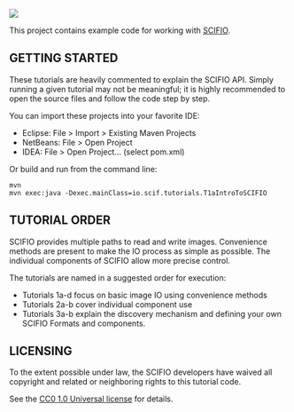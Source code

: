 [![](https://github.com/scifio/scifio-tutorials/actions/workflows/build-main.yml/badge.svg)](https://github.com/scifio/scifio-tutorials/actions/workflows/build-main.yml)

This project contains example code for working with [SCIFIO][1].


GETTING STARTED
---------------

These tutorials are heavily commented to explain the SCIFIO API.
Simply running a given tutorial may not be meaningful; it is
highly recommended to open the source files and follow the code
step by step.

You can import these projects into your favorite IDE:

  * Eclipse: File > Import > Existing Maven Projects
  * NetBeans: File > Open Project
  * IDEA: File > Open Project... (select pom.xml)

Or build and run from the command line:

    mvn
    mvn exec:java -Dexec.mainClass=io.scif.tutorials.T1aIntroToSCIFIO

TUTORIAL ORDER
-------------
SCIFIO provides multiple paths to read and write images. Convenience
methods are present to make the IO process as simple as possible. The
individual components of SCIFIO allow more precise control.

The tutorials are named in a suggested order for execution:
  * Tutorials 1a-d focus on basic image IO using convenience methods
  * Tutorials 2a-b cover individual component use
  * Tutorials 3a-b explain the discovery mechanism and defining
    your own SCIFIO Formats and components.

LICENSING
---------

To the extent possible under law, the SCIFIO developers have waived
all copyright and related or neighboring rights to this tutorial code.

See the [CC0 1.0 Universal license][2] for details.

[1]: http://loci.wisc.edu/software/scifio
[2]: http://creativecommons.org/publicdomain/zero/1.0/

